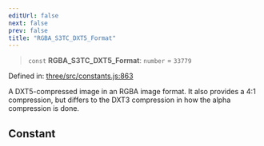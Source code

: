 ```yaml
---
editUrl: false
next: false
prev: false
title: "RGBA_S3TC_DXT5_Format"
---
```


> `const` **RGBA\_S3TC\_DXT5\_Format**: `number` = `33779`

Defined in: [three/src/constants.js:863](https://github.com/DefinitelyMaybe/three-i18n/blob/fa57b79433d1c349ffb23a78727299c8d4190136/three/src/constants.js#L863)

A DXT5-compressed image in an RGBA image format. It also provides a 4:1 compression, but differs to the DXT3
compression in how the alpha compression is done.

## Constant
